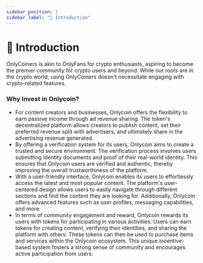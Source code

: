 ```yaml
---
sidebar_position: 1
sidebar_label: "📜 Introduction"
---
```


# 📜 Introduction

OnlyCoiners is akin to OnlyFans for crypto enthusiasts, aspiring to become the premier community for crypto users and beyond. While our roots are in the crypto world, using OnlyCoiners doesn't necessitate engaging with crypto-related features.

### Why Invest in Onlycoin?

- For content creators and businesses, Onlycoin offers the flexibility to earn passive income through ad revenue sharing. The token's decentralized platform allows creators to publish content, set their preferred revenue split with advertisers, and ultimately share in the advertising revenue generated.
- By offering a verification system for its users, Onlycoin aims to create a trusted and secure environment. The verification process involves users submitting identity documents and proof of their real-world identity. This ensures that Onlycoin users are verified and authentic, thereby improving the overall trustworthiness of the platform.
- With a user-friendly interface, Onlycoin enables its users to effortlessly access the latest and most popular content. The platform's user-centered design allows users to easily navigate through different sections and find the content they are looking for. Additionally, Onlycoin offers advanced features such as user profiles, messaging capabilities, and more.
- In terms of community engagement and reward, Onlycoin rewards its users with tokens for participating in various activities. Users can earn tokens for creating content, verifying their identities, and sharing the platform with others. These tokens can then be used to purchase items and services within the Onlycoin ecosystem. This unique incentive-based system fosters a strong sense of community and encourages active participation from users.